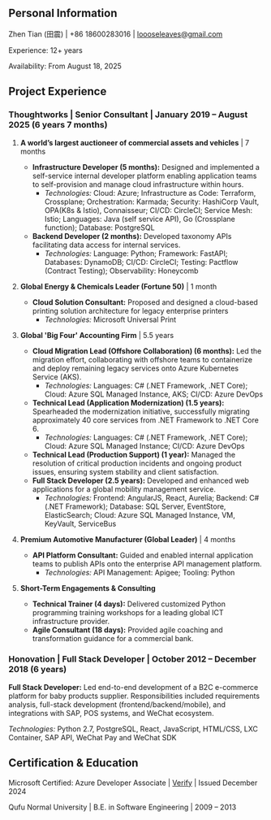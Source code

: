 ## Personal Information

Zhen Tian (田震) | +86 18600283016 | loooseleaves@gmail.com

Experience: 12+ years

Availability: From August 18, 2025

## Project Experience

### **Thoughtworks** | Senior Consultant | January 2019 – August 2025 (6 years 7 months)

1. **A world’s largest auctioneer of commercial assets and vehicles** | 7 months
   * **Infrastructure Developer (5 months):** Designed and implemented a self-service internal developer platform enabling application teams to self-provision and manage cloud infrastructure within hours.
     * *Technologies:* Cloud: Azure; Infrastructure as Code: Terraform, Crossplane; Orchestration: Karmada; Security: HashiCorp Vault, OPA(K8s & Istio), Connaisseur; CI/CD: CircleCI; Service Mesh: Istio; Languages: Java (self service API), Go (Crossplane function); Database: PostgreSQL
   * **Backend Developer (2 months):** Developed taxonomy APIs facilitating data access for internal services.
     * *Technologies:* Language: Python; Framework: FastAPI; Databases: DynamoDB; CI/CD: CircleCI; Testing: Pactflow (Contract Testing); Observability: Honeycomb
2. **Global Energy & Chemicals Leader (Fortune 50)** | 1 month
   * **Cloud Solution Consultant:** Proposed and designed a cloud-based printing solution architecture for legacy enterprise printers
     * *Technologies:* Microsoft Universal Print
3. **Global 'Big Four' Accounting Firm** | 5.5 years
   * **Cloud Migration Lead (Offshore Collaboration) (6 months):** Led the migration effort, collaborating with offshore teams to containerize and deploy remaining legacy services onto Azure Kubernetes Service (AKS).        
     * *Technologies:* Languages: C# (.NET Framework, .NET Core); Cloud: Azure SQL Managed Instance, AKS; CI/CD: Azure DevOps
   * **Technical Lead (Application Modernization) (1.5 years):** Spearheaded the modernization initiative, successfully migrating approximately 40 core services from .NET Framework to .NET Core 6. 
     * *Technologies:*  Languages: C# (.NET Framework, .NET Core); Cloud: Azure SQL Managed Instance; CI/CD: Azure DevOps
   * **Technical Lead (Production Support) (1 year):** Managed the resolution of critical production incidents and ongoing product issues, ensuring system stability and client satisfaction.    
   * **Full Stack Developer (2.5 years):** Developed and enhanced web applications for a global mobility management service.     
     * *Technologies:* Frontend: AngularJS, React, Aurelia; Backend: C# (.NET Framework); Database: SQL Server, EventStore, ElasticSearch; Cloud: Azure SQL Managed Instance, VM, KeyVault, ServiceBus

4. **Premium Automotive Manufacturer (Global Leader)** | 4 months    
   * **API Platform Consultant:** Guided and enabled internal application teams to publish APIs onto the enterprise API management platform.        
     * *Technologies:* API Management: Apigee; Tooling: Python

5.  **Short-Term Engagements & Consulting**
    *   **Technical Trainer (4 days):** Delivered customized Python programming training workshops for a leading global ICT infrastructure provider.
    *   **Agile Consultant (18 days):** Provided agile coaching and transformation guidance for a commercial bank.

### Honovation | Full Stack Developer | October 2012 – December 2018 (6 years)

**Full Stack Developer:** Led end-to-end development of a B2C e-commerce platform for baby products supplier. Responsibilities included requirements analysis, full-stack development (frontend/backend/mobile), and integrations with SAP, POS systems, and WeChat ecosystem.   

*Technologies:* Python 2.7, PostgreSQL, React, JavaScript, HTML/CSS, LXC Container, SAP API, WeChat Pay and WeChat SDK

## Certification & Education

Microsoft Certified: Azure Developer Associate | [Verify](https://learn.microsoft.com/en-us/users/zhentian-6703/credentials/b15f12aa38a7c8d0) | Issued December 2024

Qufu Normal University | B.E. in Software Engineering | 2009 – 2013